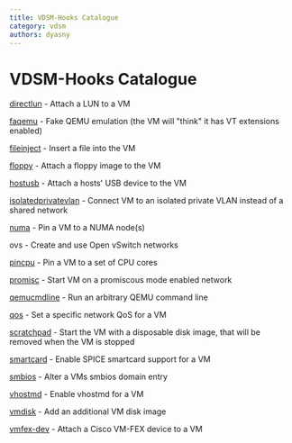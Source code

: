 ```yaml
---
title: VDSM-Hooks Catalogue
category: vdsm
authors: dyasny
---
```


# VDSM-Hooks Catalogue

[directlun](/develop/developer-guide/vdsm/hook/directlun.html) - Attach a LUN to a VM

[faqemu](/develop/developer-guide/vdsm/hook/faqemu.html) - Fake QEMU emulation (the VM will "think" it has VT extensions enabled)

[fileinject](/develop/developer-guide/vdsm/hook/fileinject.html) - Insert a file into the VM

[floppy](/develop/developer-guide/vdsm/hook/floppy.html) - Attach a floppy image to the VM

[hostusb](/develop/release-management/features/virt/hostusb.html) - Attach a hosts' USB device to the VM

[isolatedprivatevlan](/develop/developer-guide/vdsm/hook/isolatedprivatevlan.html) - Connect VM to an isolated private VLAN instead of a shared network

[numa](/develop/developer-guide/vdsm/hook/numa.html) - Pin a VM to a NUMA node(s)

ovs - Create and use Open vSwitch networks

[pincpu](/develop/developer-guide/vdsm/hook/pincpu.html) - Pin a VM to a set of CPU cores

[promisc](/develop/developer-guide/vdsm/hook/promisc.html) - Start VM on a promiscous mode enabled network

[qemucmdline](/develop/developer-guide/vdsm/hook/qemucmdline.html) - Run an arbitrary QEMU command line

[qos](/develop/developer-guide/vdsm/hook/qos.html) - Set a specific network QoS for a VM

[scratchpad](/develop/developer-guide/vdsm/hook/scratchpad.html) - Start the VM with a disposable disk image, that will be removed when the VM is stopped

[smartcard](/develop/developer-guide/vdsm/hook/smartcard.html) - Enable SPICE smartcard support for a VM

[smbios](/develop/developer-guide/vdsm/hook/smbios.html) - Alter a VMs smbios domain entry

[vhostmd](/develop/developer-guide/vdsm/hook/vhostmd.html) - Enable vhostmd for a VM

[vmdisk](/develop/developer-guide/vdsm/hook/vmdisk.html) - Add an additional VM disk image

[vmfex-dev](/develop/release-management/features/network/ucs-integration.html#level-iv-a-new-hook) - Attach a Cisco VM-FEX device to a VM
